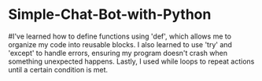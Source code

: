 # Simple-Chat-Bot-with-Python

#I've learned how to define functions using 'def', which allows me to organize my code into reusable blocks. I also learned to use 'try' and 'except' to handle errors, ensuring my program doesn't crash when something unexpected happens. Lastly, I used while loops to repeat actions until a certain condition is met.
